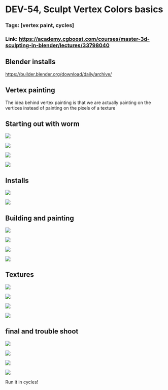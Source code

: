 # DEV-54, Sculpt Vertex Colors basics
### Tags: [vertex paint, cycles]
### Link: https://academy.cgboost.com/courses/master-3d-sculpting-in-blender/lectures/33798040

## Blender installs
<https://builder.blender.org/download/daily/archive/>

## Vertex painting

  The idea behind vertex painting is that we are actually
  painting on the vertices instead of painting on the pixels of a
  texture

## Starting out with worm

![](../images/DEV-54/DEV-54-A1.png)

![](../images/DEV-54/DEV-54-A2.png)

![](../images/DEV-54/DEV-54-A3.png)

![](../images/DEV-54/DEV-54-A4.png)

## Installs

![](../images/DEV-54/DEV-54-B1.png)

![](../images/DEV-54/DEV-54-B2.png)

## Building and painting

![](../images/DEV-54/DEV-54-C1.png)

![](../images/DEV-54/DEV-54-C2.png)

![](../images/DEV-54/DEV-54-C3.png)

![](../images/DEV-54/DEV-54-C4.png)


## Textures

![](../images/DEV-54/DEV-54-D1.png)

![](../images/DEV-54/DEV-54-D2.png)

![](../images/DEV-54/DEV-54-D3.png)

![](../images/DEV-54/DEV-54-D3.png)


## final and trouble shoot

![](../images/DEV-54/DEV-54-E1.png)

![](../images/DEV-54/DEV-54-E2.png)

![](../images/DEV-54/DEV-54-E3.png)

![](../images/DEV-54/DEV-54-E4.png)

  Run it in cycles!
